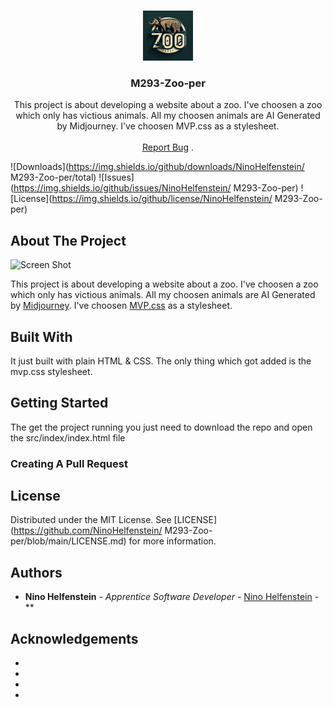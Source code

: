 <br/>
<p align="center">
  <a href="https://github.com/NinoHelfenstein/ M293-Zoo-per">
    <img src="assets/logo.png" alt="Logo" width="80" height="80">
  </a>

  <h3 align="center">M293-Zoo-per</h3>

  <p align="center">
    This project is about developing a website about a zoo. I've choosen a zoo which only has victious animals. All my choosen animals are AI Generated by Midjourney. I've choosen MVP.css as a stylesheet.
    <br/>
    <br/>
    <a href="https://github.com/NinoHelfenstein/ M293-Zoo-per/issues">Report Bug</a>
    .
  </p>
</p>

![Downloads](https://img.shields.io/github/downloads/NinoHelfenstein/ M293-Zoo-per/total) ![Issues](https://img.shields.io/github/issues/NinoHelfenstein/ M293-Zoo-per) ![License](https://img.shields.io/github/license/NinoHelfenstein/ M293-Zoo-per) 

## About The Project

![Screen Shot](images/screenshot.png)

This project is about developing a website about a zoo. I've choosen a zoo which only has victious animals. All my choosen animals are AI Generated by [Midjourney](http://midjouney.com). I've choosen [MVP.css](https://andybrewer.github.io/mvp/) as a stylesheet.

## Built With

It just built with plain HTML & CSS. The only thing which got added is the mvp.css stylesheet.

## Getting Started

The get the project running you just need to download the repo and open the src/index/index.html file

### Creating A Pull Request



## License

Distributed under the MIT License. See [LICENSE](https://github.com/NinoHelfenstein/ M293-Zoo-per/blob/main/LICENSE.md) for more information.

## Authors

* **Nino Helfenstein** - *Apprentice Software Developer* - [Nino Helfenstein](https://github.com/NinoHelfenstein/) - **

## Acknowledgements

* []()
* []()
* []()
* []()

